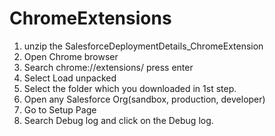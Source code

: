 # ChromeExtensions

1. unzip the SalesforceDeploymentDetails_ChromeExtension 
2. Open Chrome browser
3. Search chrome://extensions/ press enter
4. Select Load unpacked
5. Select the folder which you downloaded in 1st step.
6. Open any Salesforce Org(sandbox, production, developer)
7. Go to Setup Page
8. Search Debug log and click on the Debug log.
   
 
